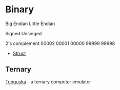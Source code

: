 Binary
======

Big Endian
Little Endian

Signed
Unsinged

2's complement
00002
00001
00000
99999
99998

* [Struct](https://docs.python.org/3/library/struct.html)


Ternary
-------

[Tunguska](http://tunguska.sourceforge.net/about.html) - a ternary computer emulator

